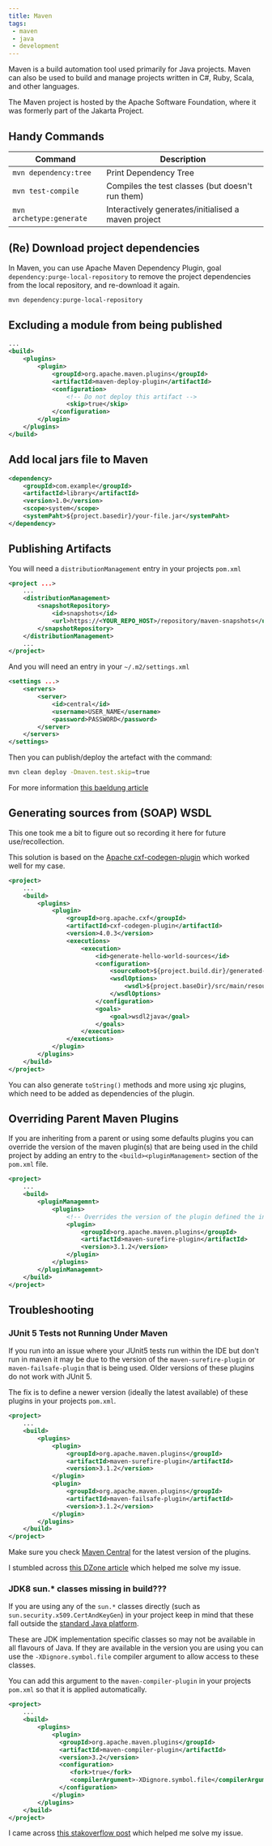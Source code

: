 ```yaml
---
title: Maven
tags:
 - maven
 - java
 - development
---
```


Maven is a build automation tool used primarily for Java projects. Maven can also be used to build and manage projects 
written in C#, Ruby, Scala, and other languages. 
<!--more-->
The Maven project is hosted by the Apache Software Foundation, where it was formerly part of the Jakarta Project.

## Handy Commands

| Command | Description |
| ----  | ---- |
| `mvn dependency:tree` | Print Dependency Tree |
| `mvn test-compile` | Compiles the test classes (but doesn't run them) |
| `mvn archetype:generate` | Interactively generates/initialised a maven project | 


## (Re) Download project dependencies

In Maven, you can use Apache Maven Dependency Plugin, goal `dependency:purge-local-repository` to remove the project dependencies from the local repository, and re-download it again.

``` sh
mvn dependency:purge-local-repository
```

## Excluding a module from being published

```xml
...
<build>
    <plugins>
        <plugin>
            <groupId>org.apache.maven.plugins</groupId>
            <artifactId>maven-deploy-plugin</artifactId>
            <configuration>
                <!-- Do not deploy this artifact -->
                <skip>true</skip>
            </configuration>
        </plugin>
    </plugins>
</build>
```

## Add local jars file to Maven

```xml
<dependency>
    <groupId>com.example</groupId>
    <artifactId>library</artifactId>
    <version>1.0</version>
    <scope>system</scope>
    <systemPaht>${project.basedir}/your-file.jar</systemPaht>
</dependency>
```

## Publishing Artifacts

You will need a `distributionManagement` entry in your projects `pom.xml`

```xml
<project ...>
    ...
    <distributionManagement>
        <snapshotRepository>
            <id>snapshots</id>
            <url>https://<YOUR_REPO_HOST>/repository/maven-snapshots</url>
        </snapshotRepository>
    </distributionManagement>
    ...
</project>
```

And you will need an entry in your `~/.m2/settings.xml`

```xml
<settings ...>
    <servers>
        <server>
            <id>central</id>
            <username>USER_NAME</username>
            <password>PASSWORD</password>
        </server>
    </servers>
</settings>
```

Then you can publish/deploy the artefact with the command:

```sh
mvn clean deploy -Dmaven.test.skip=true
```

For more information [this baeldung article](https://www.baeldung.com/maven-deploy-nexus)

## Generating sources from (SOAP) WSDL

This one took me a bit to figure out so recording it here for future use/recollection.

This solution is based on the [Apache cxf-codegen-plugin](https://cxf.apache.org/docs/maven-cxf-codegen-plugin-wsdl-to-java.html) which worked well for my case.

```xml
<project>
    ...
    <build>
        <plugins>
            <plugin>
                <groupId>org.apache.cxf</groupId>
                <artifactId>cxf-codegen-plugin</artifactId>
                <version>4.0.3</version>
                <executions>
                    <execution>
                        <id>generate-hello-world-sources</id>
                        <configuration>
                            <sourceRoot>${project.build.dir}/generated-sources</sourceRoot>
                            <wsdlOptions>
                                <wsdl>${project.baseDir}/src/main/resources/wsdl/HelloWorld.wsdl</wsdl>
                            </wsdlOptions>
                        </configuration>
                        <goals>
                            <goal>wsdl2java</goal>
                        </goals>
                    </execution>
                </executions>
            </plugin>
        </plugins>
    </build>
</project>
```

You can also generate `toString()` methods and more using xjc plugins, which need to be added as dependencies of the plugin.

## Overriding Parent Maven Plugins

If you are inheriting from a parent or using some defaults plugins you can override the version of the maven plugin(s) that 
are being used in the child project by adding an entry to the ``<build><pluginManagement>`` section of the `pom.xml` file.

```xml
<project>
    ...
    <build>
        <pluginManagemnt>
            <plugins>
                <!-- Overrides the version of the plugin defined the in the parent pom.xml file -->
                <plugin>
                    <groupId>org.apache.maven.plugins</groupId>
                    <artifactId>maven-surefire-plugin</artifactId>
                    <version>3.1.2</version>
                </plugin>
            </plugins>
        </pluginManagemnt>
    </build>
</project>
```

## Troubleshooting

### JUnit 5 Tests not Running Under Maven

If you run into an issue where your JUnit5 tests run within the IDE but don't run in maven it may be due to the version 
of the `maven-surefire-plugin` or `maven-failsafe-plugin` that is being used.
Older versions of these plugins do not work with JUnit 5.

The fix is to define a newer version (ideally the latest available) of these plugins in your projects `pom.xml`.

```xml
<project>
    ...
    <build>
        <plugins>
            <plugin>
                <groupId>org.apache.maven.plugins</groupId>
                <artifactId>maven-surefire-plugin</artifactId>
                <version>3.1.2</version>
            </plugin>
            <plugin>
                <groupId>org.apache.maven.plugins</groupId>
                <artifactId>maven-failsafe-plugin</artifactId>
                <version>3.1.2</version>
            </plugin>
        </plugins>
    </build>
</project>
```
Make sure you check [Maven Central](https://mvnrepository.com/artifact/org.apache.maven.plugins/maven-surefire-plugin) 
for the latest version of the plugins.


I stumbled across [this DZone article](https://dzone.com/articles/why-your-junit-5-tests-are-not-running-under-maven) 
which helped me solve my issue.

### JDK8 sun.* classes missing in build???

If you are using any of the `sun.*` classes directly (such as `sun.security.x509.CertAndKeyGen`) in your project 
keep in mind that these fall outside the [standard Java platform](https://en.wikipedia.org/wiki/Java_Platform,_Standard_Edition).

These are JDK implementation specific classes so may not be available in all flavours of Java. 
If they are available in the version you are using you can use the `-XDignore.symbol.file` compiler argument to allow
access to these classes. 

You can add this argument to the `maven-compiler-plugin` in your projects `pom.xml` so that it is applied automatically.

```xml
<project>
    ...
    <build>
        <plugins>
            <plugin>
              <groupId>org.apache.maven.plugins</groupId>
              <artifactId>maven-compiler-plugin</artifactId>
              <version>3.2</version>
              <configuration>
                 <fork>true</fork>
                 <compilerArgument>-XDignore.symbol.file</compilerArgument>
              </configuration>
            </plugin>
        </plugins>
    </build>
</project>
```

I came across [this stakoverflow post](https://stackoverflow.com/questions/29060064/sun-security-x509-certandkeygen-and-sun-security-pkcs-pkcs10-missing-in-jdk8) 
which helped me solve my issue.